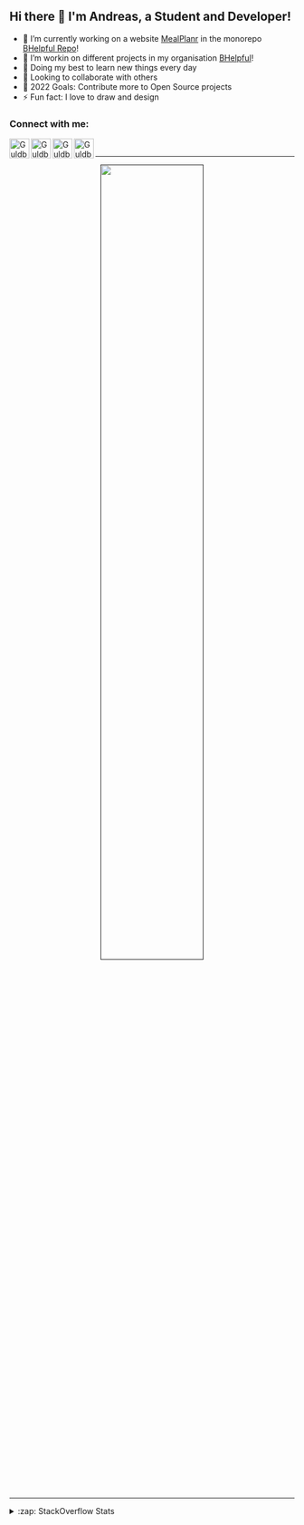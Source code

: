 ## Hi there 👋 I'm Andreas, a Student and Developer!

- 🔭 I’m currently working on a website [MealPlanr][MP] in the monorepo [BHelpful Repo][BHelpfulRepo]!
- 📑 I’m workin on different projects in my organisation [BHelpful][BHelpful]!
- 🌱 Doing my best to learn new things every day
- 👯 Looking to collaborate with others
- 🥅 2022 Goals: Contribute more to Open Source projects
- ⚡ Fun fact: I love to draw and design

### Connect with me:

[<img align="left" alt="Guldberg | YouTube" width="35px" src="https://cdn1.iconfinder.com/data/icons/logotypes/32/youtube-512.png" />][youtube]
[<img align="left" alt="Guldberg | Twitter" width="35px" src="https://cdn1.iconfinder.com/data/icons/logotypes/32/square-twitter-512.png" />][twitter]
[<img align="left" alt="Guldberg | LinkedIn" width="35px" src="https://cdn1.iconfinder.com/data/icons/logotypes/32/square-linkedin-512.png" />][linkedin]
[<img align="left" alt="Guldberg | Instagram" width="35px" src="https://cdn2.iconfinder.com/data/icons/social-icons-33/128/Instagram-512.png" />][instagram]

<br />

---

<p align="center">
  <a href="">
    <img width="60% align="center" src="https://github-readme-stats.vercel.app/api?username=Andreasgdp&show_icons=true&count_private=true" />
  </a>
</p>

---



<details>
  <summary>:zap: StackOverflow Stats</summary>
  
  <br />
  
  [![Andreas G.D Petersen StackOverflow](https://github-readme-stackoverflow.vercel.app/?userID=11050308)](https://stackoverflow.com/users/11050308/andreas-g-d-petersen)


</details>

<br />


[twitter]: https://twitter.com/Guldberg20
[youtube]: https://www.youtube.com/channel/UCORVtLIFnURPEo_Fo-MGv8A
[instagram]: https://www.instagram.com/andreasgdp/
[linkedin]: https://www.linkedin.com/in/andreasgdp/
[MP]: https://mealplanr.bhelpful.net/
[BHelpful]: https://github.com/BHelpful
[BHelpfulRepo]: https://github.com/BHelpful/BHelpful
